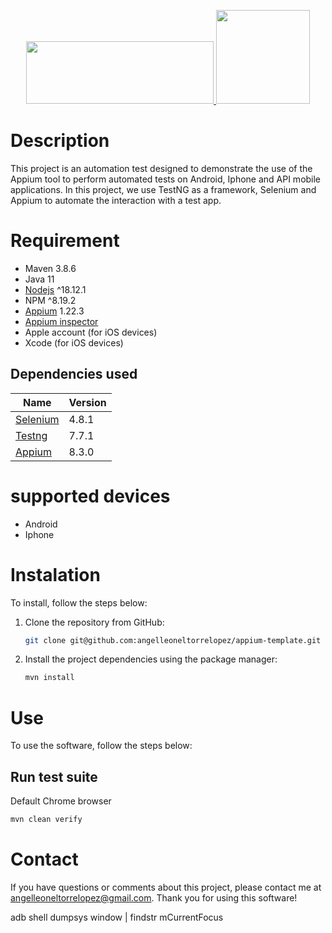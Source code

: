 <p align="center">
  <a href="https://appium.io/"><img src="https://appium.io/img/appium-logo-sauce-white.png" width="300" height="100"/>
</a>
<a href="https://www.ingenieriazeros.com/">
<img src="https://1.bp.blogspot.com/-Q_GalsLLP0A/YYoUh73-MuI/AAAAAAAAMNc/OB4AIcWjB-UWJDKgH3c-kd0Syqt92lI-ACNcBGAsYHQ/s320/IMG_1169.PNG" 
width="150" height="150"></a>
</p>

# Description
This project is an automation test designed to demonstrate the use of the Appium tool to perform automated tests on 
Android, Iphone and API mobile applications. In this project, we use TestNG as a framework, Selenium and Appium to 
automate the interaction with a test app.

# Requirement
- Maven 3.8.6
- Java 11
- [Nodejs] ^18.12.1
- NPM ^8.19.2
- [Appium] 1.22.3
- [Appium inspector]
- Apple account (for iOS devices)
- Xcode (for iOS devices)

[Nodejs]: https://nodejs.org/en/
[Appium]: https://appium.io/
[app-debug.apk]: https://github.com/appium/appium/raw/1.x/sample-code/apps/ApiDemos-debug.apk
[Appium inspector]: https://github.com/appium/appium-inspector

## Dependencies used
| Name       | Version |
|------------|---------|
| [Selenium] | 4.8.1   |
| [Testng]   | 7.7.1   |
| [Appium]   | 8.3.0   |

[Selenium]: https://mvnrepository.com/artifact/org.seleniumhq.selenium/selenium-java/4.4.0
[Testng]: https://mvnrepository.com/artifact/org.testng/testng
[Appium]: https://mvnrepository.com/artifact/io.appium/java-client

# supported devices
- Android
- Iphone

# Instalation
To install, follow the steps below:

1. Clone the repository from GitHub:
    ```bash
    git clone git@github.com:angelleoneltorrelopez/appium-template.git
    ```
2. Install the project dependencies using the package manager:
    ```bash
    mvn install
    ```
   
# Use
To use the software, follow the steps below:

## Run test suite
Default Chrome browser
```bash
mvn clean verify
```

# Contact
If you have questions or comments about this project, please contact me at angelleoneltorrelopez@gmail.com.
Thank you for using this software!

adb shell dumpsys window | findstr mCurrentFocus

